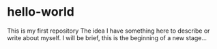 # hello-world
This is my first repository
The idea I have something here to describe or write about myself. 
I will be brief, this is the beginning of a new stage...
